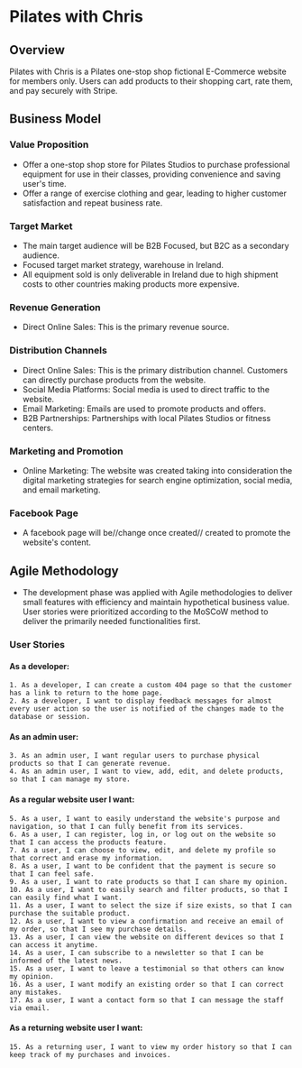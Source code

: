 # Pilates with Chris


## Overview


Pilates with Chris is a Pilates one-stop shop fictional E-Commerce website for members only. Users can add products to their shopping cart, rate them, and pay securely with Stripe.


## Business Model

### **Value Proposition**
- Offer a one-stop shop store for Pilates Studios to purchase professional equipment for use in their classes, providing convenience and saving user's time.
- Offer a range of exercise clothing and gear, leading to higher customer satisfaction and repeat business rate. 

### **Target Market**
- The main target audience will be B2B Focused, but B2C as a secondary audience.
- Focused target market strategy, warehouse in Ireland. 
- All equipment sold is only deliverable in Ireland due to high shipment costs to other countries making products more expensive. 

###  **Revenue Generation**
- Direct Online Sales: This is the primary revenue source.

###  **Distribution Channels**
- Direct Online Sales: This is the primary distribution channel. Customers can directly purchase products from the website.
- Social Media Platforms: Social media is used to direct traffic to the website.
- Email Marketing: Emails are used to promote products and offers. 
- B2B Partnerships: Partnerships with local Pilates Studios or fitness centers.

###  Marketing and Promotion

- Online Marketing: The website was created taking into consideration the digital marketing strategies for search engine optimization, social media, and email marketing.

### Facebook Page

- A facebook page will be//change once created// created to promote the website's content. 

## Agile Methodology

- The development phase was applied with Agile methodologies to deliver small features with efficiency and maintain hypothetical business value. User stories were prioritized according to the MoSCoW method to deliver the primarily needed functionalities first.

### User Stories

#### As a developer:
    1. As a developer, I can create a custom 404 page so that the customer has a link to return to the home page.
    2. As a developer, I want to display feedback messages for almost every user action so the user is notified of the changes made to the database or session.

#### As an admin user:

    3. As an admin user, I want regular users to purchase physical products so that I can generate revenue. 
    4. As an admin user, I want to view, add, edit, and delete products, so that I can manage my store. 

#### As a regular website user I want:
    5. As a user, I want to easily understand the website's purpose and navigation, so that I can fully benefit from its services.
    6. As a user, I can register, log in, or log out on the website so that I can access the products feature.
    7. As a user, I can choose to view, edit, and delete my profile so that correct and erase my information.
    8. As a user, I want to be confident that the payment is secure so that I can feel safe. 
    9. As a user, I want to rate products so that I can share my opinion. 
    10. As a user, I want to easily search and filter products, so that I can easily find what I want.
    11. As a user, I want to select the size if size exists, so that I can purchase the suitable product.
    12. As a user, I want to view a confirmation and receive an email of my order, so that I see my purchase details. 
    13. As a user, I can view the website on different devices so that I can access it anytime.
    14. As a user, I can subscribe to a newsletter so that I can be informed of the latest news.
    15. As a user, I want to leave a testimonial so that others can know my opinion.
    16. As a user, I want modify an existing order so that I can correct any mistakes.
    17. As a user, I want a contact form so that I can message the staff via email.

#### As a returning website user I want:
    15. As a returning user, I want to view my order history so that I can keep track of my purchases and invoices.